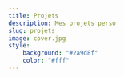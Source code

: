```yaml
---
title: Projets
description: Mes projets perso
slug: projets
image: cover.jpg
style:
    background: "#2a9d8f"
    color: "#fff"
---
```

